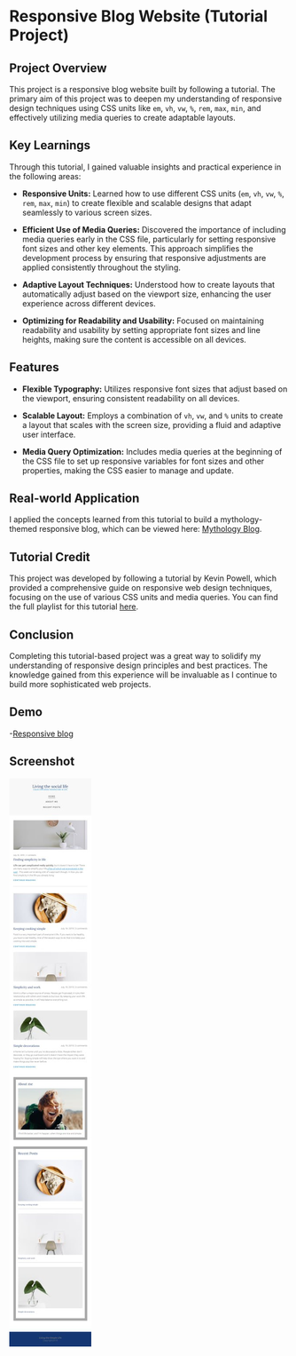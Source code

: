 # Responsive Blog Website (Tutorial Project)

## Project Overview

This project is a responsive blog website built by following a tutorial. The primary aim of this project was to deepen my understanding of responsive design techniques using CSS units like `em`, `vh`, `vw`, `%`, `rem`, `max`, `min`, and effectively utilizing media queries to create adaptable layouts.

## Key Learnings

Through this tutorial, I gained valuable insights and practical experience in the following areas:

- **Responsive Units:** Learned how to use different CSS units (`em`, `vh`, `vw`, `%`, `rem`, `max`, `min`) to create flexible and scalable designs that adapt seamlessly to various screen sizes.

- **Efficient Use of Media Queries:** Discovered the importance of including media queries early in the CSS file, particularly for setting responsive font sizes and other key elements. This approach simplifies the development process by ensuring that responsive adjustments are applied consistently throughout the styling.

- **Adaptive Layout Techniques:** Understood how to create layouts that automatically adjust based on the viewport size, enhancing the user experience across different devices.

- **Optimizing for Readability and Usability:** Focused on maintaining readability and usability by setting appropriate font sizes and line heights, making sure the content is accessible on all devices.

## Features

- **Flexible Typography:** Utilizes responsive font sizes that adjust based on the viewport, ensuring consistent readability on all devices.

- **Scalable Layout:** Employs a combination of `vh`, `vw`, and `%` units to create a layout that scales with the screen size, providing a fluid and adaptive user interface.

- **Media Query Optimization:** Includes media queries at the beginning of the CSS file to set up responsive variables for font sizes and other properties, making the CSS easier to manage and update.


## Real-world Application

I applied the concepts learned from this tutorial to build a mythology-themed responsive blog, which can be viewed here: [Mythology Blog](https://himihiba.github.io/mythology-blog/).

## Tutorial Credit

This project was developed by following a tutorial by Kevin Powell, which provided a comprehensive guide on responsive web design techniques, focusing on the use of various CSS units and media queries. You can find the full playlist for this tutorial [here](https://youtube.com/playlist?list=PLqYFXd9GTRVWU_DqZo4D1r59ng46WdvL4&si=jgoEIkAzheAoufwH).

## Conclusion

Completing this tutorial-based project was a great way to solidify my understanding of responsive design principles and best practices. The knowledge gained from this experience will be invaluable as I continue to build more sophisticated web projects.



## Demo 

-[Responsive blog](https://himihiba.github.io/responsive_blog/)


## Screenshot

![](./1.jpg)
